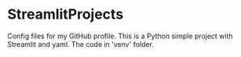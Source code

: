 # StreamlitProjects
Config files for my GitHub profile.
This is a Python simple project with Streamlit and yaml. The code in 'venv' folder.
